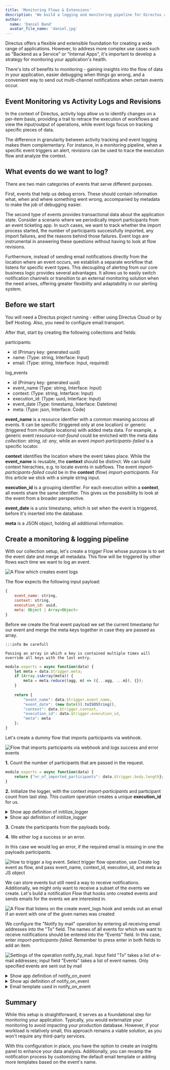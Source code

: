 ```yaml
---
title: 'Monitoring Flows & Extensions'
description: 'We build a logging and monitoring pipeline for Directus applications without using any third-party dependencies.'
author:
  name: 'Daniel Band'
  avatar_file_name: 'daniel.jpg'
---
```

Directus offers a flexible and extensible foundation for creating a wide range of applications. However, to address more complex use cases such as "Backend as a Service" or "Internal Apps", it's important to develop a strategy for monitoring your application's health.

There's lots of benefits to monitoring - gaining insights into the flow of data in your application, easier debugging when things go wrong, and a convenient way to send out multi-channel notifications when certain events occur.

## Event Monitoring vs Activity Logs and Revisions
In the context of Directus, activity logs allow us to identify changes on a per-item basis, providing a trail to retrace the execution of workflows and view the input/output of operations, while event logs focus on tracking specific pieces of data. 

The difference in granularity between activity tracking and event logging makes them complementary. For instance, in a monitoring pipeline, when a specific event triggers an alert, revisions can be used to trace the execution flow and analyze the context.

## What events do we want to log?
There are two main categories of events that serve different purposes.

First, events that help us debug errors. These should contain information what, when and where something went wrong, accompanied by metadata to make the job of debugging easier. 

The second type of events provides transactional data about the application state. Consider a scenario where we periodically import participants from an event ticketing app. In such cases, we want to track whether the import process started, the number of participants successfully imported, any import failures, and the reasons behind those failures. Event logs are instrumental in answering these questions without having to look at flow revisions.

Furthermore, instead of sending email notifications directly from the location where an event occurs, we establish a separate workflow that listens for specific event types. This decoupling of alerting from our core business logic provides several advantages. It allows us to easily switch notification channels or transition to an external monitoring solution when the need arises, offering greater flexibility and adaptability in our alerting system.

## Before we start
You will need a Directus project running - either using Directus Cloud or by Self Hosting. Also, you need to configure email transport.

After that, start by creating the following collections and fields:

participants:
- id (Primary key: generated uuid)
- name: (Type: string, Interface: Input)
- email: (Type: string, Interface: Input, required)

log_events
- id (Primary key: generated uuid)
- event_name (Type: string, Interface: Input)
- context: (Type: string, Interface: Input)
- execution_id: (Type: uuid, Interface: Input)
- event_date (Type: timestamp, Interface: Datetime)
- meta: (Type: json, Interface: Code)

**event_name** is a resource identfier with a common meaning accross all events. It can be specific (triggered only at one location) or generic (triggered from multiple locations) with added meta data. For example, a generic event *ressource-not-found* could be enriched with the meta data *collection: string, id: any*, while an event *import-participants-failed* is a specific locator.

**context** identifies the location where the event takes place. While the **event_name** is reusable, the **context** should be distinct. We can build context hierachies, e.g. to locate events in subflows. The event *import-participants-failed* could be in the **context** (flow) *import-participants*. For this article we stick with a simple string input.

**execution_id** is a grouping identifier. For each execution within a **context**, all events share the same identifier. This gives us the possibility to look at the event from a broader perspective. 

**event_date** is a unix timestamp, which is set when the event is triggered, before it's inserted into the database.

**meta** is a JSON object, holding all additional information. 

## Create a monitoring & logging pipeline
With our collection setup, let's create a trigger Flow whose purpose is to set the event date and merge all metadata. This flow will be triggered by other flows each time we want to log an event.

![A Flow which creates event logs](create_event_log.png "")

The flow expects the following input payload:
```js
{
    event_name: string,
    context: string,
    execution_id: uuid,
    meta: Object | Array<Object>
}
```

Before we create the final event payload we set the current timestamp for our event and merge the meta keys together in case they are passed as array. 

```
:::info Be carefull

Passing an array in which a key is contained multiple times will override all keys with the last entry.

```

```js
module.exports = async function(data) {
    let meta = data.$trigger.meta;
    if (Array.isArray(meta)) {
    	meta = meta.reduce((agg, m) => ({...agg, ...m}), {});
    }
    
    return {
        "event_name": data.$trigger.event_name,
        "event_date": (new Date()).toISOString(),
        "context": data.$trigger.context,
        "execution_id": data.$trigger.execution_id,
        "meta": meta
    };
}
```
Let's create a dummy flow that imports participants via webhook. 

![Flow that imports participants via webhook and logs success and error events](import_participants.png "")

**1.** Count the number of participants that are passed in the request.

```js
module.exports = async function(data) {
	return {"nr_of_imported_participants": data.$trigger.body.length};
}
```

**2.** Initialize the logger, with the context *import-participants* and participant count from last step. This custom operation creates a unique **execution_id** for us.

<details>
<summary>Show app definition of initilize_logger</summary>

```ts
import { defineOperationApp } from '@directus/extensions-sdk';

export default defineOperationApp({
	id: 'initialize_logger',
	name: 'Init Logger',
	icon: 'box',
	description: 'Simple operation that sets the context and uuid for the session scope',
	overview: ({ loggingContext, metaData }) => [
		{
			label: 'Logging Context',
			text: loggingContext,
		},
		{
			label: 'Meta Data',
			text: metaData,
		},
	],
	options: [
		{
			field: 'loggingContext',
			name: 'Logging Context',
			type: 'string',
			meta: {
				width: 'full',
				interface: 'input',
			},
		},
		{
			field: 'metaData',
			name: 'Meta Data',
			type: 'json',
			meta: {
				interface: 'code',
				options: {
					language: 'json'
				},
			}
		},
	],
});
```
</details>

<details>
<summary>Show api definition of initilize_logger</summary>

```ts
import { defineOperationApi } from '@directus/extensions-sdk';
import { randomUUID as uuidv4 } from 'crypto';
import { mapValues, isPlainObject} from 'lodash';

type Options = {
	loggingContext: string;
	metaData: any
};

export default defineOperationApi<Options>({
	id: 'initialize_logger',
	handler: ({ loggingContext, metaData }, {logger}) => {
		// Iterate through a nested object
		// https://github.com/lodash/lodash/issues/1244
		const mapValuesDeep = (obj, fn) =>
			mapValues(obj, (val, key) =>
				isPlainObject(val) ? mapValuesDeep(val, fn) : fn(val, key, obj)
			)

		metaData = mapValuesDeep(metaData, function(val, key, obj) {
			if (key == 'password') {
				val = '*****'
			}

			return val;
		});

		return {uuid: uuidv4(), context: loggingContext, meta: metaData}
	},
});
```
</details>

**3.** Create the participants from the payloads body.

**4.** We either log a success or an error.

In this case we would log an error, if the required email is missing in one the payloads participants.

![How to trigger a log event. Select trigger flow operation, use Create log event as flow, and pass event_name, context_id, execution_id, and meta as JS object](trigger_log_event.png "")

We can store events but still need a way to receive notifications. Additionally, we might only want to receive a subset of the events we create. Let's build a notification Flow that hooks onto created events and sends emails for the events we are interested in.

![A Flow that listens on the create event_logs hook and sends out an email if an event with one of the given names was created](notify_on_event.png "")

We configure the "Notify by mail" operation by entering all receiving email addresses into the "To" field. The names of all events for which we want to receive notifications should be entered into the "Events" field. In this case, enter *import-participants-failed*. Remember to press enter in both fields to add an item.

![Settings of the operation notify_by_mail. Input field "To" takes a list of e-mail addresses; input field "Events" takes a list of event names. Only specified events are sent out by mail](operation_notify.png "")

<details>
<summary>Show app definition of notify_on_event</summary>

```ts
import { defineOperationApp } from '@directus/extensions-sdk';

export default defineOperationApp({
	id: 'notify_on_event',
	name: 'Notify on event',
	icon: 'box',
	description: 'Sends out error emails. Must be paired with an event hook of type action.',
	overview: ({ to, events }) => [
		{
			label: 'To',
			text: Array.isArray(to) ? to.join(', ') : to,
		},
		{
			label: 'Events',
			text: Array.isArray(events) ? to.join(', ') : events,
		}
	],
	options: [
		{
			field: 'to',
			name: 'To',
			type: 'csv',
			meta: {
				width: 'full',
				interface: 'tags',
				options: {
					placeholder: '$t:operations.mail.to_placeholder',
					iconRight: 'alternate_email',
				},
			},
		},
		{
			field: 'events',
			name: 'Events',
			type: 'csv',
			meta: {
				width: 'full',
				interface: 'tags',
				options: {
					placeholder: 'Nach jedem Event mit ENTER bestätigen',
				},
			},
		},
	],
});

```
</details>

<details>
<summary>Show api definition of notify_on_event</summary>

```ts
import { defineOperationApi } from '@directus/extensions-sdk';

type Options = {
	to: string[];
	events: string[];
};

export default defineOperationApi<Options>({
	id: 'notify_on_event',
	handler: async ({ to, events }, { getSchema, database, services, accountability, logger, data }) => {
		const trigger: any = data.$trigger;

		const payload = trigger.payload;
		if (!events.includes(payload.event_name)) {
			return;
		}

		payload.meta = liquifyMeta(payload.meta);

		const schema = await getSchema({ database });
		const context = {database: database, schema: schema, accountability: accountability};

		const { MailService } = services;
        const mailService = new MailService({ schema: context.schema, knex: context.database });
        
		await mailService.send({
			to: to,
			subject: `Directus Event - ${payload.event_name}`,
			template: {
				name: 'event-notification',
				data: payload,
			},
		});
	},
});

function liquifyMeta(meta: Object) {
	const ret = [];
	for (const [key, value] of Object.entries(meta)) {
		ret.push({'key': key, 'value': JSON.stringify(value)});
	}
	return ret;
}

```
</details>

<details>
<summary>Email template used in notify_on_event</summary>

```html
<body>
  Eventname: {{ event_name }}<br>
  Eventdate: {{ event_date }}<br>
  Context: {{ context }}<br>
  <p>
    Meta:<br>
    {% for metadata in meta %}
      {{ metadata.key }}: {{ metadata.value }}<br>
    {% endfor %}
  </p>
  Execution ID: {{ execution_id }}
</body>
```
</details>

## Summary
While this setup is straightforward, it serves as a foundational step for monitoring your application. Typically, you would externalize your monitoring to avoid impacting your production database. However, if your workload is relatively small, this approach remains a viable solution, as you won't require any third-party services.

With this configuration in place, you have the option to create an insights panel to enhance your data analysis. Additionally, you can revamp the notification process by customizing the default email template or adding more templates based on the event's name.